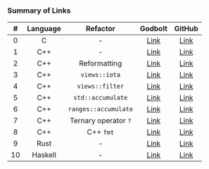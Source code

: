 ### Summary of Links

|   #   | Language |       Refactor       |                 Godbolt                 |                                                           GitHub                                                           |
| :---: | :------: | :------------------: | :-------------------------------------: | :------------------------------------------------------------------------------------------------------------------------: |
|   0   |    C     |          -           | [Link](https://godbolt.org/z/bTvnWcc56) |        [Link](https://github.com/codereport/Content/blob/main/Talks/2022-12-YouTube/FromCtoCpptoRust/00_original.c)        |
|   1   |   C++    |          -           | [Link](https://godbolt.org/z/4K4rM6jnj) |       [Link](https://github.com/codereport/Content/blob/main/Talks/2022-12-YouTube/FromCtoCpptoRust/01_original.cpp)       |
|   2   |   C++    |     Reformatting     | [Link](https://godbolt.org/z/EvW9E48Pj) | [Link](https://github.com/codereport/Content/blob/main/Talks/2022-12-YouTube/FromCtoCpptoRust/02_original_reformatted.cpp) |
|   3   |   C++    |    `views::iota`     | [Link](https://godbolt.org/z/747jYW4na) |      [Link](https://github.com/codereport/Content/blob/main/Talks/2022-12-YouTube/FromCtoCpptoRust/03_views_iota.cpp)      |
|   4   |   C++    |   `views::filter`    | [Link](https://godbolt.org/z/747jYW4na) |     [Link](https://github.com/codereport/Content/blob/main/Talks/2022-12-YouTube/FromCtoCpptoRust/04_views_filter.cpp)     |
|   5   |   C++    |  `std::accumulate`   | [Link](https://godbolt.org/z/bfY4qf8Pj) |      [Link](https://github.com/codereport/Content/blob/main/Talks/2022-12-YouTube/FromCtoCpptoRust/05_accumulate.cpp)      |
|   6   |   C++    | `ranges::accumulate` | [Link](https://godbolt.org/z/KeMabhaqz) |   [Link](https://github.com/codereport/Content/blob/main/Talks/2022-12-YouTube/FromCtoCpptoRust/06_range_accumulate.cpp)   |
|   7   |   C++    | Ternary operator `?` | [Link](https://godbolt.org/z/6TY44KKP3) |      [Link](https://github.com/codereport/Content/blob/main/Talks/2022-12-YouTube/FromCtoCpptoRust/07_ternary_op.cpp)      |
|   8   |   C++    |      C++ `fmt`       | [Link](https://godbolt.org/z/7nzE6KbPW) |         [Link](https://github.com/codereport/Content/blob/main/Talks/2022-12-YouTube/FromCtoCpptoRust/08_fmt.cpp)          |
|   9   |   Rust   |          -           | [Link](https://godbolt.org/z/3ffcMPncz) |         [Link](https://github.com/codereport/Content/blob/main/Talks/2022-12-YouTube/FromCtoCpptoRust/09_rust.rs)          |
|  10   | Haskell  |          -           | [Link](https://godbolt.org/z/5G36azaY7) |        [Link](https://github.com/codereport/Content/blob/main/Talks/2022-12-YouTube/FromCtoCpptoRust/10_haskell.hs)        |
